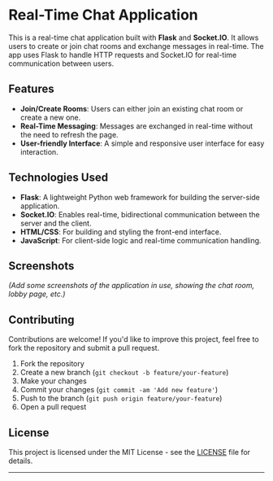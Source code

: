 # Real-Time Chat Application

This is a real-time chat application built with **Flask** and **Socket.IO**. It allows users to create or join chat rooms and exchange messages in real-time. The app uses Flask to handle HTTP requests and Socket.IO for real-time communication between users.

## Features

- **Join/Create Rooms**: Users can either join an existing chat room or create a new one.
- **Real-Time Messaging**: Messages are exchanged in real-time without the need to refresh the page.
- **User-friendly Interface**: A simple and responsive user interface for easy interaction.

## Technologies Used

- **Flask**: A lightweight Python web framework for building the server-side application.
- **Socket.IO**: Enables real-time, bidirectional communication between the server and the client.
- **HTML/CSS**: For building and styling the front-end interface.
- **JavaScript**: For client-side logic and real-time communication handling.

## Screenshots

_(Add some screenshots of the application in use, showing the chat room, lobby page, etc.)_

## Contributing

Contributions are welcome! If you'd like to improve this project, feel free to fork the repository and submit a pull request.

1. Fork the repository
2. Create a new branch (`git checkout -b feature/your-feature`)
3. Make your changes
4. Commit your changes (`git commit -am 'Add new feature'`)
5. Push to the branch (`git push origin feature/your-feature`)
6. Open a pull request

## License

This project is licensed under the MIT License - see the [LICENSE](LICENSE) file for details.

---
